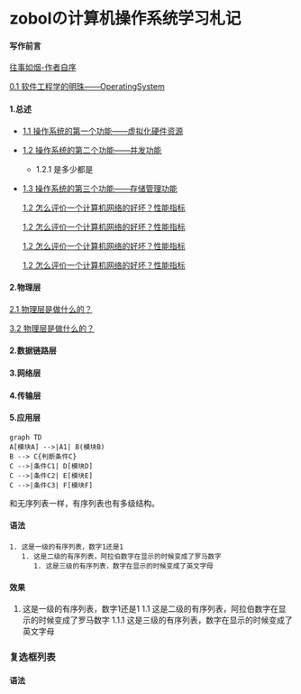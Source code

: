 # zobolの计算机操作系统学习札记

#### 写作前言
   [ 往事如烟-作者自序](./Doc/00AuthorForeword/01AuthorIntroduceWangShiRuYan.html)  

   [ 0.1 软件工程学的明珠——OperatingSystem](./Doc/00AuthorForeword/02PearlOfSoftwareEngineering.html)


#### 1.总述  
* [1.1 操作系统的第一个功能——虚拟化硬件资源](./Doc/01Summary/0001TheFirstFeatureVirtualizesHardwareResources.html)  

* [1.2 操作系统的第二个功能——并发功能](./Doc/01Summary/0002TheSecondFunctionConcurrentFunction.html)  
	* 1.2.1 是多少都是
* [1.3 操作系统的第三个功能——存储管理功能](./Doc/01Summary/0003TheThirdFunctionIsStorageManagement.html)  


   [1.2 怎么评价一个计算机网络的好坏？性能指标](./Doc/01Summary/0002TheSecondFunctionConcurrentFunction.html)

   [1.2 怎么评价一个计算机网络的好坏？性能指标](./Doc/01Summary/0002TheSecondFunctionConcurrentFunction.html)

   [1.2 怎么评价一个计算机网络的好坏？性能指标](./Doc/01Summary/0002TheSecondFunctionConcurrentFunction.html)

   [1.2 怎么评价一个计算机网络的好坏？性能指标](./Doc/01Summary/0002TheSecondFunctionConcurrentFunction.html)

#### 2.物理层

   [2.1 物理层是做什么的？](b.html)

   [3.2 物理层是做什么的？](b.html)

#### 2.数据链路层
#### 3.网络层
#### 4.传输层
#### 5.应用层

```mermaid
graph TD
A[模块A] -->|A1| B(模块B)
B --> C{判断条件C}
C -->|条件C1| D[模块D]
C -->|条件C2| E[模块E]
C -->|条件C3| F[模块F]
```
和无序列表一样，有序列表也有多级结构。
#### 语法
```
1. 这是一级的有序列表，数字1还是1
   1. 这是二级的有序列表，阿拉伯数字在显示的时候变成了罗马数字
      1. 这是三级的有序列表，数字在显示的时候变成了英文字母
```

#### 效果

1. 这是一级的有序列表，数字1还是1
   1.1 这是二级的有序列表，阿拉伯数字在显示的时候变成了罗马数字
      1.1.1 这是三级的有序列表，数字在显示的时候变成了英文字母
	 

### 复选框列表
#### 语法
```


